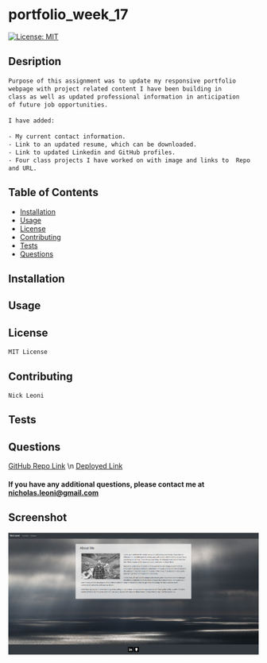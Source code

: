 # portfolio_week_17
[![License: MIT](https://img.shields.io/badge/License-MIT-yellow.svg)](https://opensource.org/licenses/MIT)
## Desription
    
    Purpose of this assignment was to update my responsive portfolio 
    webpage with project related content I have been building in 
    class as well as updated professional information in anticipation 
    of future job opportunities.

    I have added:

    - My current contact information.
    - Link to an updated resume, which can be downloaded.
    - Link to updated Linkedin and GitHub profiles.
    - Four class projects I have worked on with image and links to  Repo and URL.

## Table of Contents
 - [Installation](#installation)
 - [Usage](#usage)
 - [License](#license)
 - [Contributing](#contributing)
 - [Tests](#tests)
 - [Questions](#questions)

## Installation

## Usage
    
## License
    MIT License
## Contributing
    Nick Leoni
## Tests
    
## Questions
[GitHub Repo Link](https://github.com/njleoni/portfolio_8_weeks/)
\n [Deployed Link](https://njleoni.github.io/portfolio_week_17/)

#### If you have any additional questions, please contact me at nicholas.leoni@gmail.com

## Screenshot
![Screenshot](/assets/img/portfolioUpdate.PNG)

